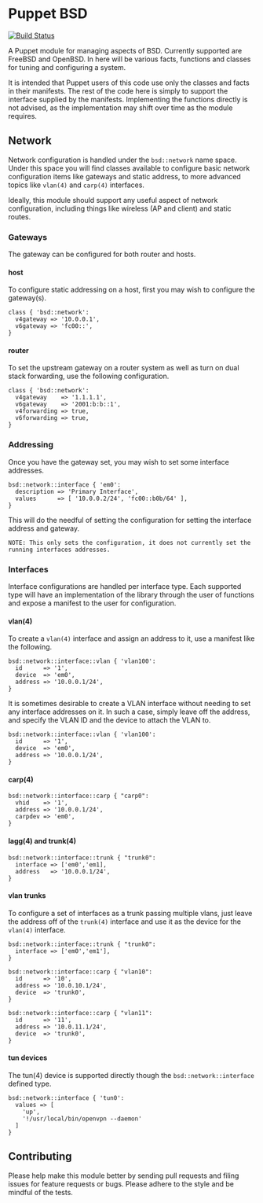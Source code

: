 # Puppet BSD

[![Build Status](https://travis-ci.org/xaque208/puppet-bsd.png?branch=master)](https://travis-ci.org/xaque208/puppet-bsd)

A Puppet module for managing aspects of BSD.  Currently supported are FreeBSD
and OpenBSD.  In here will be various facts, functions and classes for tuning
and configuring a system.

It is intended that Puppet users of this code use only the classes and facts in
their manifests.  The rest of the code here is simply to support the interface
supplied by the manifests.  Implementing the functions directly is not advised,
as the implementation may shift over time as the module requires.

## Network

Network configuration is handled under the `bsd::network` name space.  Under
this space you will find classes available to configure basic network
configuration items like gateways and static address, to more advanced topics
like `vlan(4)` and `carp(4)` interfaces.

Ideally, this module should support any useful aspect of network configuration,
including things like wireless (AP and client) and static routes.

### Gateways

The gateway can be configured for both router and hosts.

#### host

To configure static addressing on a host, first you may wish to configure the
gateway(s).

```Puppet
class { 'bsd::network':
  v4gateway => '10.0.0.1',
  v6gateway => 'fc00::',
}
```

#### router

To set the upstream gateway on a router system as well as turn on dual stack
forwarding, use the following configuration.

```Puppet
class { 'bsd::network':
  v4gateway    => '1.1.1.1',
  v6gateway    => '2001:b:b::1',
  v4forwarding => true,
  v6forwarding => true,
}
```

### Addressing

Once you have the gateway set, you may wish to set some interface addresses.

```Puppet
bsd::network::interface { 'em0':
  description => 'Primary Interface',
  values      => [ '10.0.0.2/24', 'fc00::b0b/64' ],
}
```

This will do the needful of setting the configuration for setting the interface
address and gateway.

```
NOTE: This only sets the configuration, it does not currently set the running interfaces addresses.
```

### Interfaces

Interface configurations are handled per interface type.  Each supported type
will have an implementation of the library through the user of functions and
expose a manifest to the user for configuration.

#### vlan(4)

To create a `vlan(4)` interface and assign an address to it, use a manifest
like the following.

```Puppet
bsd::network::interface::vlan { 'vlan100':
  id      => '1',
  device  => 'em0',
  address => '10.0.0.1/24',
}
```

It is sometimes desirable to create a VLAN interface without needing to set any
interface addresses on it.  In such a case, simply leave off the address, and
specify the VLAN ID and the device to attach the VLAN to.

```Puppet
bsd::network::interface::vlan { 'vlan100':
  id      => '1',
  device  => 'em0',
  address => '10.0.0.1/24',
}
```

#### carp(4)
```Puppet
bsd::network::interface::carp { "carp0":
  vhid    => '1',
  address => '10.0.0.1/24',
  carpdev => 'em0',
}
```
#### lagg(4) and trunk(4)
```Puppet
bsd::network::interface::trunk { "trunk0":
  interface => ['em0','em1],
  address   => '10.0.0.1/24',
}
```

#### vlan trunks

To configure a set of interfaces as a trunk passing multiple vlans, just leave
the address off of the `trunk(4)` interface and use it as the device for the
`vlan(4)` interface.

```Puppet
bsd::network::interface::trunk { "trunk0":
  interface => ['em0','em1'],
}

bsd::network::interface::carp { "vlan10":
  id      => '10',
  address => '10.0.10.1/24',
  device  => 'trunk0',
}

bsd::network::interface::carp { "vlan11":
  id      => '11',
  address => '10.0.11.1/24',
  device  => 'trunk0',
}
```

#### tun devices

The tun(4) device is supported directly though the `bsd::network::interface`
defined type.

```Puppet
bsd::network::interface { 'tun0':
  values => [
    'up',
    '!/usr/local/bin/openvpn --daemon'
  ]
}
```

## Contributing

Please help make this module better by sending pull requests and filing issues
for feature requests or bugs.  Please adhere to the style and be mindful of the
  tests.

